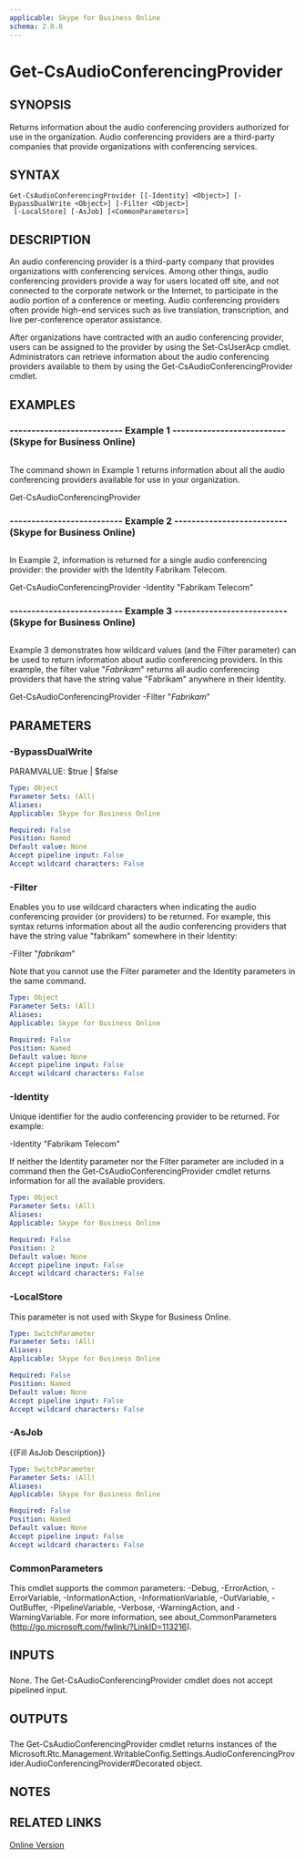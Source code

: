 ```yaml
---
applicable: Skype for Business Online
schema: 2.0.0
---
```


# Get-CsAudioConferencingProvider

## SYNOPSIS
Returns information about the audio conferencing providers authorized for use in the organization.
Audio conferencing providers are a third-party companies that provide organizations with conferencing services.

## SYNTAX

```
Get-CsAudioConferencingProvider [[-Identity] <Object>] [-BypassDualWrite <Object>] [-Filter <Object>]
 [-LocalStore] [-AsJob] [<CommonParameters>]
```

## DESCRIPTION
An audio conferencing provider is a third-party company that provides organizations with conferencing services.
Among other things, audio conferencing providers provide a way for users located off site, and not connected to the corporate network or the Internet, to participate in the audio portion of a conference or meeting.
Audio conferencing providers often provide high-end services such as live translation, transcription, and live per-conference operator assistance.

After organizations have contracted with an audio conferencing provider, users can be assigned to the provider by using the Set-CsUserAcp cmdlet.
Administrators can retrieve information about the audio conferencing providers available to them by using the Get-CsAudioConferencingProvider cmdlet.

## EXAMPLES

### -------------------------- Example 1 -------------------------- (Skype for Business Online)
```

```

The command shown in Example 1 returns information about all the audio conferencing providers available for use in your organization.

Get-CsAudioConferencingProvider

### -------------------------- Example 2 -------------------------- (Skype for Business Online)
```

```

In Example 2, information is returned for a single audio conferencing provider: the provider with the Identity Fabrikam Telecom.

Get-CsAudioConferencingProvider -Identity "Fabrikam Telecom"

### -------------------------- Example 3 -------------------------- (Skype for Business Online)
```

```

Example 3 demonstrates how wildcard values (and the Filter parameter) can be used to return information about audio conferencing providers.
In this example, the filter value "*Fabrikam*" returns all audio conferencing providers that have the string value "Fabrikam" anywhere in their Identity.

Get-CsAudioConferencingProvider -Filter "*Fabrikam*"

## PARAMETERS

### -BypassDualWrite
PARAMVALUE: $true | $false

```yaml
Type: Object
Parameter Sets: (All)
Aliases: 
Applicable: Skype for Business Online

Required: False
Position: Named
Default value: None
Accept pipeline input: False
Accept wildcard characters: False
```

### -Filter
Enables you to use wildcard characters when indicating the audio conferencing provider (or providers) to be returned.
For example, this syntax returns information about all the audio conferencing providers that have the string value "fabrikam" somewhere in their Identity:

-Filter "*fabrikam*"

Note that you cannot use the Filter parameter and the Identity parameters in the same command.

```yaml
Type: Object
Parameter Sets: (All)
Aliases: 
Applicable: Skype for Business Online

Required: False
Position: Named
Default value: None
Accept pipeline input: False
Accept wildcard characters: False
```

### -Identity
Unique identifier for the audio conferencing provider to be returned.
For example:

-Identity "Fabrikam Telecom"

If neither the Identity parameter nor the Filter parameter are included in a command then the Get-CsAudioConferencingProvider cmdlet returns information for all the available providers.

```yaml
Type: Object
Parameter Sets: (All)
Aliases: 
Applicable: Skype for Business Online

Required: False
Position: 2
Default value: None
Accept pipeline input: False
Accept wildcard characters: False
```

### -LocalStore
This parameter is not used with Skype for Business Online.

```yaml
Type: SwitchParameter
Parameter Sets: (All)
Aliases: 
Applicable: Skype for Business Online

Required: False
Position: Named
Default value: None
Accept pipeline input: False
Accept wildcard characters: False
```

### -AsJob
{{Fill AsJob Description}}

```yaml
Type: SwitchParameter
Parameter Sets: (All)
Aliases: 
Applicable: Skype for Business Online

Required: False
Position: Named
Default value: None
Accept pipeline input: False
Accept wildcard characters: False
```

### CommonParameters
This cmdlet supports the common parameters: -Debug, -ErrorAction, -ErrorVariable, -InformationAction, -InformationVariable, -OutVariable, -OutBuffer, -PipelineVariable, -Verbose, -WarningAction, and -WarningVariable. For more information, see about_CommonParameters (http://go.microsoft.com/fwlink/?LinkID=113216).

## INPUTS

###  
None.
The Get-CsAudioConferencingProvider cmdlet does not accept pipelined input.

## OUTPUTS

###  
The Get-CsAudioConferencingProvider cmdlet returns instances of the Microsoft.Rtc.Management.WritableConfig.Settings.AudioConferencingProvider.AudioConferencingProvider#Decorated object.

## NOTES

## RELATED LINKS

[Online Version](http://technet.microsoft.com/EN-US/library/e0762ab6-cadd-4b68-8614-ace1b387c7de(OCS.15).aspx)

